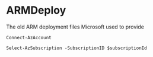 # ARMDeploy
The old ARM deployment files Microsoft used to provide

```
Connect-AzAccount

Select-AzSubscription -SubscriptionID $subscriptionId
```